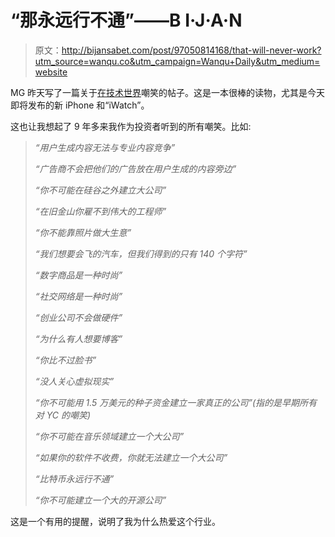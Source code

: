 # “那永远行不通”——B I·J·A·N

> 原文：<http://bijansabet.com/post/97050814168/that-will-never-work?utm_source=wanqu.co&utm_campaign=Wanqu+Daily&utm_medium=website>

MG 昨天写了一篇关于[在技术世界](http://parislemon.com/post/97009551717/scoffing)嘲笑的帖子。这是一本很棒的读物，尤其是今天即将发布的新 iPhone 和“iWatch”。

这也让我想起了 9 年多来我作为投资者听到的所有嘲笑。比如:

> *“用户生成内容无法与专业内容竞争”*
> 
> *“广告商不会把他们的广告放在用户生成的内容旁边”*
> 
> *“你不可能在硅谷之外建立大公司”*
> 
> *“在旧金山你雇不到伟大的工程师”*
> 
> *“你不能靠照片做大生意”*
> 
> *“我们想要会飞的汽车，但我们得到的只有 140 个字符”*
> 
> *“数字商品是一种时尚”*
> 
> *“社交网络是一种时尚”*
> 
> *“创业公司不会做硬件”*
> 
> *“为什么有人想要博客”*
> 
> *“你比不过脸书”*
> 
> *“没人关心虚拟现实”*
> 
> *“你不可能用 1.5 万美元的种子资金建立一家真正的公司”(指的是早期所有对 YC 的嘲笑)*
> 
> *“你不可能在音乐领域建立一个大公司”*
> 
> *“如果你的软件不收费，你就无法建立一个大公司”*
> 
> *“比特币永远行不通”*
> 
> *“你不可能建立一个大的开源公司”*

这是一个有用的提醒，说明了我为什么热爱这个行业。